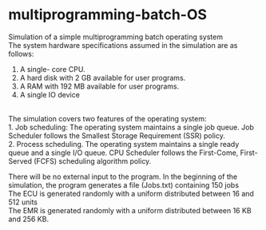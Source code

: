 # multiprogramming-batch-OS
 Simulation of a simple multiprogramming batch operating system <br/>
 The system hardware specifications assumed in the simulation are as follows: <br/>
1. A single- core CPU. <br/>
2. A hard disk with 2 GB available for user programs. <br/>
3. A RAM with 192 MB available for user programs. <br/>
4. A single IO device <br/>
<br/>
The simulation covers two features of the operating system:<br/>
1. Job scheduling: The operating system maintains a single job queue. Job Scheduler follows the
Smallest Storage Requirement (SSR) policy. <br/>
2. Process scheduling. The operating system maintains a single ready queue and a single I/O
queue. CPU Scheduler follows the First-Come, First-Served (FCFS) scheduling algorithm policy. <br/>

There will be no external input to the program. In the beginning of the simulation, the program
generates a file (Jobs.txt) containing 150 jobs <br/>
 The ECU is generated randomly with a uniform distributed
between 16 and 512 units <br/>
The EMR is
generated randomly with a uniform distributed between 16 KB and 256 KB. <br/>

